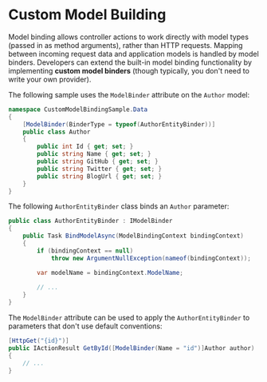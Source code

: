 # Custom Model Building

Model binding allows controller actions to work directly with model types \(passed in as method arguments\), rather than HTTP requests. Mapping between incoming request data and application models is handled by model binders. Developers can extend the built-in model binding functionality by implementing **custom model binders** \(though typically, you don't need to write your own provider\).

The following sample uses the `ModelBinder` attribute on the `Author` model:

```csharp
namespace CustomModelBindingSample.Data
{
    [ModelBinder(BinderType = typeof(AuthorEntityBinder))]
    public class Author
    {
        public int Id { get; set; }
        public string Name { get; set; }
        public string GitHub { get; set; }
        public string Twitter { get; set; }
        public string BlogUrl { get; set; }
    }
}
```

The following `AuthorEntityBinder` class binds an `Author` parameter:

```csharp
public class AuthorEntityBinder : IModelBinder
{
    public Task BindModelAsync(ModelBindingContext bindingContext)
    {
        if (bindingContext == null)
            throw new ArgumentNullException(nameof(bindingContext));

        var modelName = bindingContext.ModelName;
        
        // ...
    }
}
```

The `ModelBinder` attribute can be used to apply the `AuthorEntityBinder` to parameters that don't use default conventions:

```csharp
[HttpGet("{id}")]
public IActionResult GetById([ModelBinder(Name = "id")]Author author)
{
    // ...
}
```

